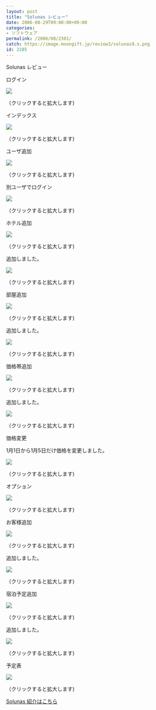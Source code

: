 ```yaml
---
layout: post
title: "Solunas レビュー"
date: 2006-08-29T09:00:00+09:00
categories:
- ソフトウェア
permalink: /2006/08/2301/
catch: https://image.moongift.jp/review3/solunas9.s.png
id: 2285
---
```

Solunas レビュー  
<!--more-->

ログイン

  

[![](https://image.moongift.jp/review3/solunas1.s.png)](https://image.moongift.jp/review3/solunas1.png)  
  
（クリックすると拡大します)

  

インデックス

  

[![](https://image.moongift.jp/review3/solunas2.s.png)](https://image.moongift.jp/review3/solunas2.png)  
  
（クリックすると拡大します)

  

ユーザ追加

  

[![](https://image.moongift.jp/review3/solunas3.s.png)](https://image.moongift.jp/review3/solunas3.png)  
  
（クリックすると拡大します)

  

別ユーザでログイン

  

[![](https://image.moongift.jp/review3/solunas4.s.png)](https://image.moongift.jp/review3/solunas4.png)  
  
（クリックすると拡大します)

  

ホテル追加

  

[![](https://image.moongift.jp/review3/solunas5.s.png)](https://image.moongift.jp/review3/solunas5.png)  
  
（クリックすると拡大します)

  

追加しました。

  

[![](https://image.moongift.jp/review3/solunas6.s.png)](https://image.moongift.jp/review3/solunas6.png)  
  
（クリックすると拡大します)

  

部屋追加

  

[![](https://image.moongift.jp/review3/solunas7.s.png)](https://image.moongift.jp/review3/solunas7.png)  
  
（クリックすると拡大します)

  

追加しました。

  

[![](https://image.moongift.jp/review3/solunas8.s.png)](https://image.moongift.jp/review3/solunas8.png)  
  
（クリックすると拡大します)

  

価格帯追加

  

[![](https://image.moongift.jp/review3/solunas9.s.png)](https://image.moongift.jp/review3/solunas9.png)  
  
（クリックすると拡大します)

  

追加しました。

  

[![](https://image.moongift.jp/review3/solunas10.s.png)](https://image.moongift.jp/review3/solunas10.png)  
  
（クリックすると拡大します)

  

価格変更

  

1月1日から1月5日だけ価格を変更しました。

  

[![](https://image.moongift.jp/review3/solunas11.s.png)](https://image.moongift.jp/review3/solunas11.png)  
  
（クリックすると拡大します)

  

オプション

  

[![](https://image.moongift.jp/review3/solunas12.s.png)](https://image.moongift.jp/review3/solunas12.png)  
  
（クリックすると拡大します)

  

お客様追加

  

[![](https://image.moongift.jp/review3/solunas13.s.png)](https://image.moongift.jp/review3/solunas13.png)  
  
（クリックすると拡大します)

  

追加しました。

  

[![](https://image.moongift.jp/review3/solunas14.s.png)](https://image.moongift.jp/review3/solunas14.png)  
  
（クリックすると拡大します)

  

宿泊予定追加

  

[![](https://image.moongift.jp/review3/solunas15.s.png)](https://image.moongift.jp/review3/solunas15.png)  
  
（クリックすると拡大します)

  

追加しました。

  

[![](https://image.moongift.jp/review3/solunas16.s.png)](https://image.moongift.jp/review3/solunas16.png)  
  
（クリックすると拡大します)

  

予定表

  

[![](https://image.moongift.jp/review3/solunas18.s.png)](https://image.moongift.jp/review3/solunas18.png)  
  
（クリックすると拡大します)

  

[Solunas 紹介はこちら](http://oss.moongift.jp/intro/i-2296.html)

